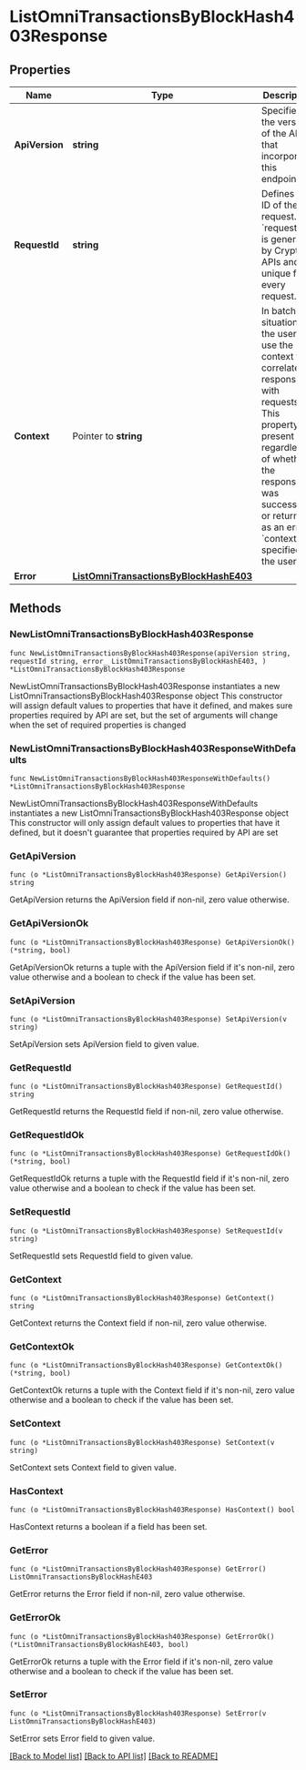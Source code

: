 # ListOmniTransactionsByBlockHash403Response

## Properties

Name | Type | Description | Notes
------------ | ------------- | ------------- | -------------
**ApiVersion** | **string** | Specifies the version of the API that incorporates this endpoint. | 
**RequestId** | **string** | Defines the ID of the request. The &#x60;requestId&#x60; is generated by Crypto APIs and it&#39;s unique for every request. | 
**Context** | Pointer to **string** | In batch situations the user can use the context to correlate responses with requests. This property is present regardless of whether the response was successful or returned as an error. &#x60;context&#x60; is specified by the user. | [optional] 
**Error** | [**ListOmniTransactionsByBlockHashE403**](ListOmniTransactionsByBlockHashE403.md) |  | 

## Methods

### NewListOmniTransactionsByBlockHash403Response

`func NewListOmniTransactionsByBlockHash403Response(apiVersion string, requestId string, error_ ListOmniTransactionsByBlockHashE403, ) *ListOmniTransactionsByBlockHash403Response`

NewListOmniTransactionsByBlockHash403Response instantiates a new ListOmniTransactionsByBlockHash403Response object
This constructor will assign default values to properties that have it defined,
and makes sure properties required by API are set, but the set of arguments
will change when the set of required properties is changed

### NewListOmniTransactionsByBlockHash403ResponseWithDefaults

`func NewListOmniTransactionsByBlockHash403ResponseWithDefaults() *ListOmniTransactionsByBlockHash403Response`

NewListOmniTransactionsByBlockHash403ResponseWithDefaults instantiates a new ListOmniTransactionsByBlockHash403Response object
This constructor will only assign default values to properties that have it defined,
but it doesn't guarantee that properties required by API are set

### GetApiVersion

`func (o *ListOmniTransactionsByBlockHash403Response) GetApiVersion() string`

GetApiVersion returns the ApiVersion field if non-nil, zero value otherwise.

### GetApiVersionOk

`func (o *ListOmniTransactionsByBlockHash403Response) GetApiVersionOk() (*string, bool)`

GetApiVersionOk returns a tuple with the ApiVersion field if it's non-nil, zero value otherwise
and a boolean to check if the value has been set.

### SetApiVersion

`func (o *ListOmniTransactionsByBlockHash403Response) SetApiVersion(v string)`

SetApiVersion sets ApiVersion field to given value.


### GetRequestId

`func (o *ListOmniTransactionsByBlockHash403Response) GetRequestId() string`

GetRequestId returns the RequestId field if non-nil, zero value otherwise.

### GetRequestIdOk

`func (o *ListOmniTransactionsByBlockHash403Response) GetRequestIdOk() (*string, bool)`

GetRequestIdOk returns a tuple with the RequestId field if it's non-nil, zero value otherwise
and a boolean to check if the value has been set.

### SetRequestId

`func (o *ListOmniTransactionsByBlockHash403Response) SetRequestId(v string)`

SetRequestId sets RequestId field to given value.


### GetContext

`func (o *ListOmniTransactionsByBlockHash403Response) GetContext() string`

GetContext returns the Context field if non-nil, zero value otherwise.

### GetContextOk

`func (o *ListOmniTransactionsByBlockHash403Response) GetContextOk() (*string, bool)`

GetContextOk returns a tuple with the Context field if it's non-nil, zero value otherwise
and a boolean to check if the value has been set.

### SetContext

`func (o *ListOmniTransactionsByBlockHash403Response) SetContext(v string)`

SetContext sets Context field to given value.

### HasContext

`func (o *ListOmniTransactionsByBlockHash403Response) HasContext() bool`

HasContext returns a boolean if a field has been set.

### GetError

`func (o *ListOmniTransactionsByBlockHash403Response) GetError() ListOmniTransactionsByBlockHashE403`

GetError returns the Error field if non-nil, zero value otherwise.

### GetErrorOk

`func (o *ListOmniTransactionsByBlockHash403Response) GetErrorOk() (*ListOmniTransactionsByBlockHashE403, bool)`

GetErrorOk returns a tuple with the Error field if it's non-nil, zero value otherwise
and a boolean to check if the value has been set.

### SetError

`func (o *ListOmniTransactionsByBlockHash403Response) SetError(v ListOmniTransactionsByBlockHashE403)`

SetError sets Error field to given value.



[[Back to Model list]](../README.md#documentation-for-models) [[Back to API list]](../README.md#documentation-for-api-endpoints) [[Back to README]](../README.md)


